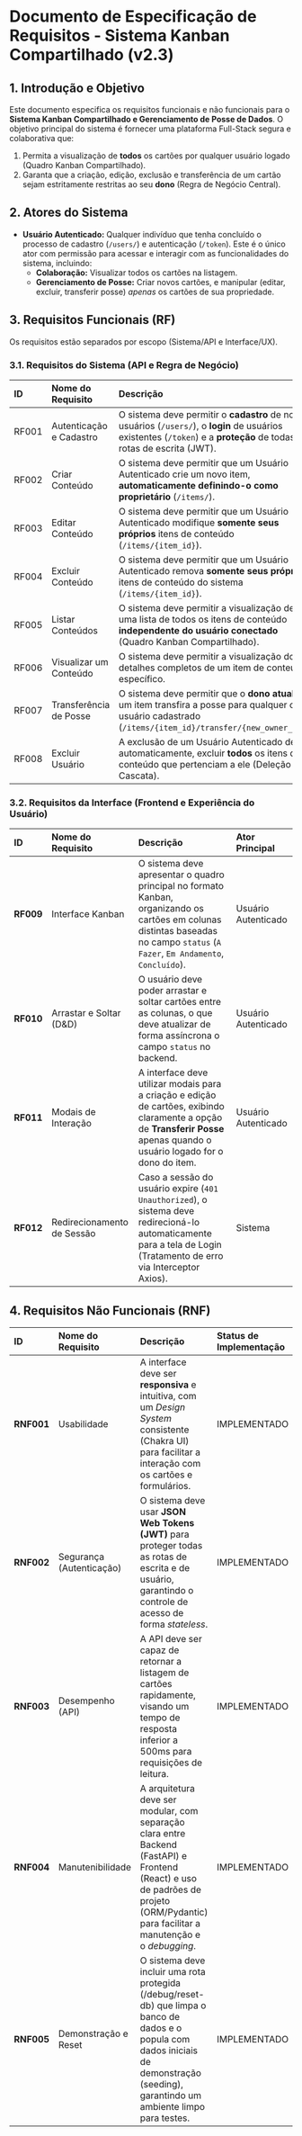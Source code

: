 # Documento de Especificação de Requisitos - Sistema Kanban Compartilhado (v2.3)

## 1. Introdução e Objetivo

Este documento especifica os requisitos funcionais e não funcionais para o **Sistema Kanban Compartilhado e Gerenciamento de Posse de Dados**. O objetivo principal do sistema é fornecer uma plataforma Full-Stack segura e colaborativa que:

1.  Permita a visualização de **todos** os cartões por qualquer usuário logado (Quadro Kanban Compartilhado).
2.  Garanta que a criação, edição, exclusão e transferência de um cartão sejam estritamente restritas ao seu **dono** (Regra de Negócio Central).

## 2. Atores do Sistema

* **Usuário Autenticado:** Qualquer indivíduo que tenha concluído o processo de cadastro (`/users/`) e autenticação (`/token`). Este é o único ator com permissão para acessar e interagir com as funcionalidades do sistema, incluindo:
    * **Colaboração:** Visualizar todos os cartões na listagem.
    * **Gerenciamento de Posse:** Criar novos cartões, e manipular (editar, excluir, transferir posse) *apenas* os cartões de sua propriedade.

## 3. Requisitos Funcionais (RF)

Os requisitos estão separados por escopo (Sistema/API e Interface/UX).

### 3.1. Requisitos do Sistema (API e Regra de Negócio)

| ID | Nome do Requisito | Descrição | Ator Principal |
| :--- | :--- | :--- | :--- |
| RF001 | Autenticação e Cadastro | O sistema deve permitir o **cadastro** de novos usuários (`/users/`), o **login** de usuários existentes (`/token`) e a **proteção** de todas as rotas de escrita (JWT). | Usuário Autenticado |
| RF002 | Criar Conteúdo | O sistema deve permitir que um Usuário Autenticado crie um novo item, **automaticamente definindo-o como proprietário** (`/items/`). | Usuário Autenticado |
| RF003 | Editar Conteúdo | O sistema deve permitir que um Usuário Autenticado modifique **somente seus próprios** itens de conteúdo (`/items/{item_id}`). | Usuário Autenticado |
| RF004 | Excluir Conteúdo | O sistema deve permitir que um Usuário Autenticado remova **somente seus próprios** itens de conteúdo do sistema (`/items/{item_id}`). | Usuário Autenticado |
| RF005 | Listar Conteúdos | O sistema deve permitir a visualização de uma lista de todos os itens de conteúdo **independente do usuário conectado** (Quadro Kanban Compartilhado). | Usuário Autenticado |
| RF006 | Visualizar um Conteúdo | O sistema deve permitir a visualização dos detalhes completos de um item de conteúdo específico. | Usuário Autenticado |
| RF007 | Transferência de Posse | O sistema deve permitir que o **dono atual** de um item transfira a posse para qualquer outro usuário cadastrado (`/items/{item_id}/transfer/{new_owner_id}`). | Usuário Autenticado |
| RF008 | Excluir Usuário | A exclusão de um Usuário Autenticado deve, automaticamente, excluir **todos** os itens de conteúdo que pertenciam a ele (Deleção em Cascata). | Usuário Autenticado |

### 3.2. Requisitos da Interface (Frontend e Experiência do Usuário)

| ID | Nome do Requisito | Descrição | Ator Principal |
| :--- | :--- | :--- | :--- |
| **RF009** | Interface Kanban | O sistema deve apresentar o quadro principal no formato Kanban, organizando os cartões em colunas distintas baseadas no campo `status` (`A Fazer`, `Em Andamento`, `Concluído`). | Usuário Autenticado |
| **RF010** | Arrastar e Soltar (D&D) | O usuário deve poder arrastar e soltar cartões entre as colunas, o que deve atualizar de forma assíncrona o campo `status` no backend. | Usuário Autenticado |
| **RF011** | Modais de Interação | A interface deve utilizar modais para a criação e edição de cartões, exibindo claramente a opção de **Transferir Posse** apenas quando o usuário logado for o dono do item. | Usuário Autenticado |
| **RF012** | Redirecionamento de Sessão | Caso a sessão do usuário expire (`401 Unauthorized`), o sistema deve redirecioná-lo automaticamente para a tela de Login (Tratamento de erro via Interceptor Axios). | Sistema |

## 4. Requisitos Não Funcionais (RNF)

| ID | Nome do Requisito | Descrição | Status de Implementação |
| :--- | :--- | :--- | :--- |
| **RNF001** | Usabilidade | A interface deve ser **responsiva** e intuitiva, com um *Design System* consistente (Chakra UI) para facilitar a interação com os cartões e formulários. | IMPLEMENTADO |
| **RNF002** | Segurança (Autenticação) | O sistema deve usar **JSON Web Tokens (JWT)** para proteger todas as rotas de escrita e de usuário, garantindo o controle de acesso de forma *stateless*. | IMPLEMENTADO |
| **RNF003** | Desempenho (API) | A API deve ser capaz de retornar a listagem de cartões rapidamente, visando um tempo de resposta inferior a 500ms para requisições de leitura. | IMPLEMENTADO |
| **RNF004** | Manutenibilidade | A arquitetura deve ser modular, com separação clara entre Backend (FastAPI) e Frontend (React) e uso de padrões de projeto (ORM/Pydantic) para facilitar a manutenção e o *debugging*. | IMPLEMENTADO |
| **RNF005** | Demonstração e Reset | O sistema deve incluir uma rota protegida (/debug/reset-db) que limpa o banco de dados e o popula com dados iniciais de demonstração (seeding), garantindo um ambiente limpo para testes. | IMPLEMENTADO |
